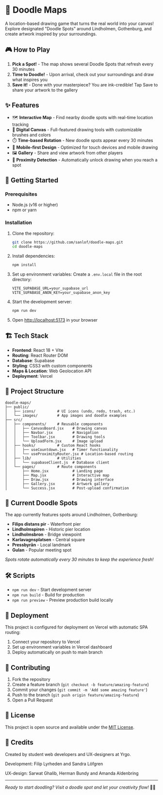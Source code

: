 # 🎨 Doodle Maps

A location-based drawing game that turns the real world into your canvas! Explore designated "Doodle Spots" around Lindholmen, Gothenburg, and create artwork inspired by your surroundings.

## 🎮 How to Play

1. **Pick a Spot!** - The map shows several Doodle Spots that refresh every 30 minutes
2. **Time to Doodle!** - Upon arrival, check out your surroundings and draw what inspires you
3. **Save it!** - Done with your masterpiece? You are ink-credible! Tap Save to share your artwork to the gallery

## ✨ Features

- 🗺️ **Interactive Map** - Find nearby doodle spots with real-time location tracking
- 🎨 **Digital Canvas** - Full-featured drawing tools with customizable brushes and colors
- ⏱️ **Time-based Rotation** - New doodle spots appear every 30 minutes
- 📱 **Mobile-first Design** - Optimized for touch devices and mobile drawing
- 🖼️ **Gallery** - Share and view artwork from other players
- 📍 **Proximity Detection** - Automatically unlock drawing when you reach a spot

## 🚀 Getting Started

### Prerequisites

- Node.js (v16 or higher)
- npm or yarn

### Installation

1. Clone the repository:

   ```bash
   git clone https://github.com/sanlof/doodle-maps.git
   cd doodle-maps
   ```

2. Install dependencies:

   ```bash
   npm install
   ```

3. Set up environment variables:
   Create a `.env.local` file in the root directory:

   ```env
   VITE_SUPABASE_URL=your_supabase_url
   VITE_SUPABASE_ANON_KEY=your_supabase_anon_key
   ```

4. Start the development server:

   ```bash
   npm run dev
   ```

5. Open [http://localhost:5173](http://localhost:5173) in your browser

## 🏗️ Tech Stack

- **Frontend**: React 18 + Vite
- **Routing**: React Router DOM
- **Database**: Supabase
- **Styling**: CSS3 with custom components
- **Maps & Location**: Web Geolocation API
- **Deployment**: Vercel

## 📁 Project Structure

```
doodle-maps/
├── public/
│   ├── icons/          # UI icons (undo, redo, trash, etc.)
│   └── images/         # App images and doodle examples
├── src/
│   ├── components/     # Reusable components
│   │   ├── CanvasBoard.jsx    # Drawing canvas
│   │   ├── Navbar.jsx         # Navigation
│   │   ├── Toolbar.jsx        # Drawing tools
│   │   └── UploadForm.jsx     # Image upload
│   ├── hooks/          # Custom React hooks
│   │   ├── useCountdown.jsx   # Timer functionality
│   │   └── useProximityRouter.jsx # Location-based routing
│   ├── lib/            # Utilities
│   │   └── supabaseClient.js  # Database client
│   └── pages/          # Route components
│       ├── Home.jsx           # Landing page
│       ├── Map.jsx            # Interactive map
│       ├── Draw.jsx           # Drawing interface
│       ├── Gallery.jsx        # Artwork gallery
│       └── Success.jsx        # Post-upload confirmation
```

## 🎯 Current Doodle Spots

The app currently features spots around Lindholmen, Gothenburg:

- **Filips distans pir** - Waterfront pier
- **Lindholmspiren** - Historic pier location
- **Lindholmsbron** - Bridge viewpoint
- **Karlavagnsplatsen** - Central square
- **Pressbyrån** - Local landmark
- **Gulan** - Popular meeting spot

_Spots rotate automatically every 30 minutes to keep the experience fresh!_

## 🛠️ Scripts

- `npm run dev` - Start development server
- `npm run build` - Build for production
- `npm run preview` - Preview production build locally

## 🚀 Deployment

This project is configured for deployment on Vercel with automatic SPA routing:

1. Connect your repository to Vercel
2. Set up environment variables in Vercel dashboard
3. Deploy automatically on push to main branch

## 🤝 Contributing

1. Fork the repository
2. Create a feature branch (`git checkout -b feature/amazing-feature`)
3. Commit your changes (`git commit -m 'Add some amazing feature'`)
4. Push to the branch (`git push origin feature/amazing-feature`)
5. Open a Pull Request

## 📜 License

This project is open source and available under the [MIT License](LICENSE).

## 🎨 Credits

Created by student web developers and UX-designers at Yrgo.

Development: Filip Lyrheden and Sandra Löfgren

UX-design: Sarwat Ghalib, Herman Bundy and Amanda Aldenbring

---

_Ready to start doodling? Visit a doodle spot and let your creativity flow!_ 🎨✨
